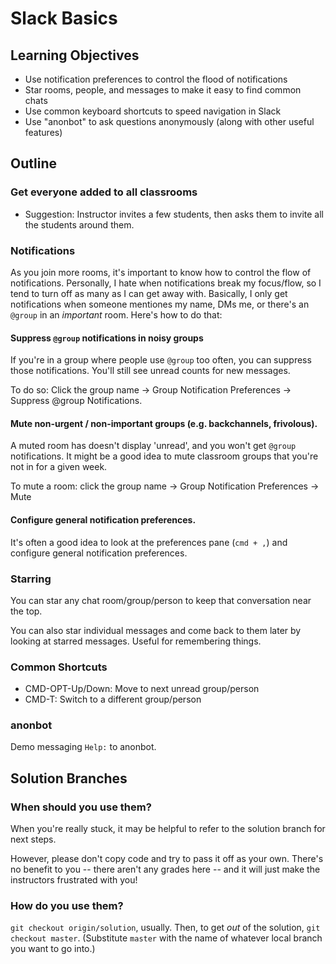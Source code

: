 # Slack Basics

## Learning Objectives

* Use notification preferences to control the flood of notifications
* Star rooms, people, and messages to make it easy to find common chats
* Use common keyboard shortcuts to speed navigation in Slack
* Use "anonbot" to ask questions anonymously (along with other useful features)

## Outline

### Get everyone added to all classrooms

- Suggestion: Instructor invites a few students, then asks them to invite all the students around them.

### Notifications

As you join more rooms, it's important to know how to control the flow of
notifications. Personally, I hate when notifications break my focus/flow, so I
tend to turn off as many as I can get away with. Basically, I only get
notifications when someone mentiones my name, DMs me, or there's an `@group` in
an *important* room. Here's how to do that:

#### Suppress `@group` notifications in noisy groups

If you're in a group where people use `@group` too often, you can suppress
those notifications. You'll still see unread counts for new messages.

To do so:
Click the group name -> Group Notification Preferences -> Suppress @group Notifications.

#### Mute non-urgent / non-important groups (e.g. backchannels, frivolous).

A muted room has doesn't display 'unread', and you won't get `@group` notifications. It might be a good idea to mute classroom groups that you're not in for a given week.

To mute a room:
click the group name -> Group Notification Preferences -> Mute

#### Configure general notification preferences.

It's often a good idea to look at the preferences pane (`cmd + ,`) and configure general notification preferences.


### Starring

You can star any chat room/group/person to keep that conversation near the top.

You can also star individual messages and come back to them later by looking at
starred messages. Useful for remembering things.

### Common Shortcuts

* CMD-OPT-Up/Down:  Move to next unread group/person
* CMD-T: Switch to a different group/person

### anonbot

Demo messaging `Help:` to anonbot.

## Solution Branches

### When should you use them?

When you're really stuck, it may be helpful to refer to the solution branch for next steps.

However, please don't copy code and try to pass it off as your own. There's no benefit to you -- there aren't any grades here -- and it will just make the instructors frustrated with you!

### How do you use them?

`git checkout origin/solution`, usually. Then, to get *out* of the solution, `git checkout master`. (Substitute `master` with the name of whatever local branch you want to go into.)
